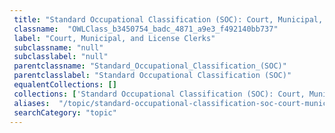 ```yaml
--- 
 title: "Standard Occupational Classification (SOC): Court, Municipal, and License Clerks" 
 classname:  "OWLClass_b3450754_badc_4871_a9e3_f492140bb737" 
 label: "Court, Municipal, and License Clerks" 
 subclassname: "null" 
 subclasslabel: "null" 
 parentclassname: "Standard_Occupational_Classification_(SOC)" 
 parentclasslabel: "Standard Occupational Classification (SOC)" 
 equalentCollections: [] 
 collections: ['Standard Occupational Classification (SOC): Court, Municipal, and License Clerks']
 aliases:  "/topic/standard-occupational-classification-soc-court-municipal-and-license-clerks"  
 searchCategory: "topic" 
---
```

